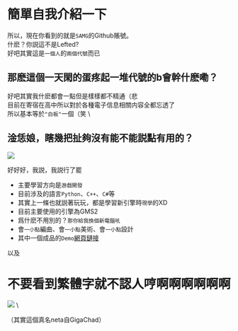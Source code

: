 # 簡單自我介紹一下

所以，現在你看到的就是`SAMG`的Github賬號。\
什麽？你説這不是Lefted? \
好吧其實這是`一個人`的`兩個代號`而已

## 那麽這個一天閑的蛋疼起一堆代號的b會幹什麽嘞？

好吧其實我什麽都會一點但是樣樣都不精通（悲 \
目前在寄宿在高中所以對於各種電子信息相關内容全都忘透了 \
所以基本等於`"白板"`一個（笑 \

## 淦恁娘，瞎幾把扯夠沒有能不能説點有用的？
![](https://ts1.cn.mm.bing.net/th?id=OIP-C.ishjxO7_byDWakg_ZugqoAHaEZ&w=176&h=185&c=8&rs=1&qlt=90&o=6&pid=3.1&rm=2)

好好好，我説，我説行了罷
  - 主要學習方向是`游戲開發`
  - 目前涉及的語言`Python`、`C++`、`C#`等
  - 其實上一條也就説著玩玩，都是學習新引擎時`現學`的XD
  - 目前主要使用的引擎為GMS2
  - 爲什麽不用別的？`那你給我換個新電腦吼`
  - 會`一小點`編曲、會`一小點`美術、會`一小點`設計
  - 其中一個成品的`Demo`[網頁鏈接](https://vdse.bdstatic.com//192d9a98d782d9c74c96f09db9378d93.mp4)

以及
# 不要看到繁體字就不認人哼啊啊啊啊啊啊 
![](https://ts1.cn.mm.bing.net/th?id=OIP-C.hSSj2p6mEloVkalmemLyIgHaEn&w=175&h=185&c=8&rs=1&qlt=90&o=6&pid=3.1&rm=2) \

（其實這個真名neta自GigaChad）
